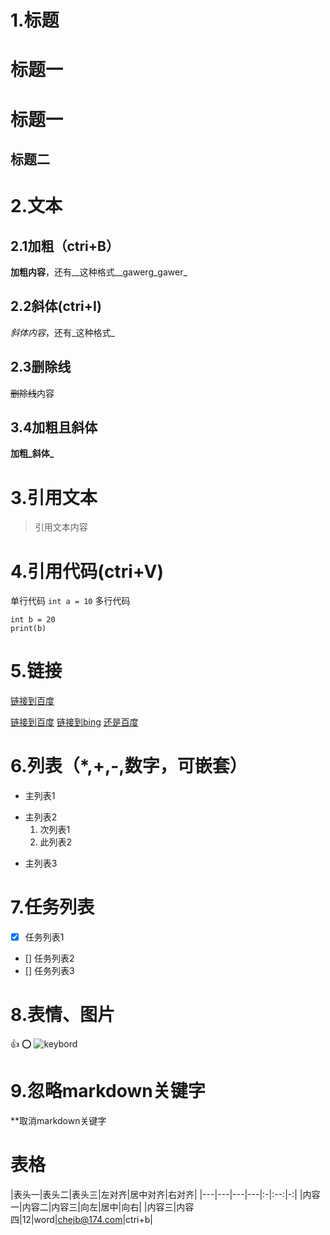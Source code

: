 # 1.标题
# 标题一
# 标题一 #
## 标题二

# 2.文本
## 2.1加粗（ctri+B）
**加粗内容**，还有__这种格式__gawerg_gawer_
## 2.2斜体(ctri+I)
*斜体内容*，还有_这种格式_
## 2.3删除线
~~删除线~~内容
## 3.4加粗且斜体
**加粗_斜体_**
# 3.引用文本
> 引用文本内容
# 4.引用代码(ctri+V)
单行代码
`int a = 10`
多行代码
```
int b = 20
print(b)
```

# 5.链接
[链接到百度](http://www.baidu.com "baidu")

[链接到百度][1]
[链接到bing][c2]
[还是百度][1]

[1]:https://www.baidu.com
[c2]:https://www.bing.com

# 6.列表（*,+,-,数字，可嵌套）
- 主列表1
* 主列表2
    1. 次列表1
    2. 此列表2
+ 主列表3

# 7.任务列表
- [X] 任务列表1
- [] 任务列表2
- [] 任务列表3

# 8.表情、图片
:+1:
:o:
![keybord](https://github.com/cjbgithub/Folder/keybord.png "鼠标选中显示信息")

# 9.忽略markdown关键字
\*\*取消markdown关键字

# 表格
|表头一|表头二|表头三|左对齐|居中对齐|右对齐|
|---|---|---|---|:-|:--:|-:|
|内容一|内容二|内容三|向左|居中|向右|
|内容三|内容四|12|word|chejb@174.com|ctri+b|














